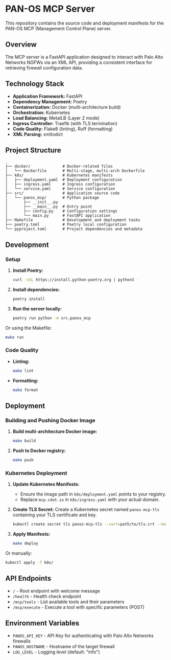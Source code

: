 # PAN-OS MCP Server

This repository contains the source code and deployment manifests for the PAN-OS MCP (Management Control Plane) server.

## Overview

The MCP server is a FastAPI application designed to interact with Palo Alto Networks NGFWs via an XML API, providing a consistent interface for retrieving firewall configuration data.

## Technology Stack

- **Application Framework:** FastAPI
- **Dependency Management:** Poetry
- **Containerization:** Docker (multi-architecture build)
- **Orchestration:** Kubernetes
- **Load Balancing:** MetalLB (Layer 2 mode)
- **Ingress Controller:** Traefik (with TLS termination)
- **Code Quality:** Flake8 (linting), Ruff (formatting)
- **XML Parsing:** xmltodict

## Project Structure

```text
.
├── docker/              # Docker-related files
│   └── Dockerfile       # Multi-stage, multi-arch Dockerfile
├── k8s/                 # Kubernetes manifests
│   ├── deployment.yaml  # Deployment configuration
│   ├── ingress.yaml     # Ingress configuration
│   └── service.yaml     # Service configuration
├── src/                 # Application source code
│   └── panos_mcp/       # Python package
│       ├── __init__.py
│       ├── __main__.py  # Entry point
│       ├── config.py    # Configuration settings
│       └── main.py      # FastAPI application
├── Makefile             # Development and deployment tasks
├── poetry.toml          # Poetry local configuration
└── pyproject.toml       # Project dependencies and metadata
```

## Development

### Setup

1. **Install Poetry:**

   ```bash
   curl -sSL https://install.python-poetry.org | python3 -
   ```

2. **Install dependencies:**

   ```bash
   poetry install
   ```

3. **Run the server locally:**

   ```bash
   poetry run python -m src.panos_mcp
   ```

Or using the Makefile:

   ```bash
   make run
   ```

### Code Quality

- **Linting:**

  ```bash
  make lint
  ```

- **Formatting:**

  ```bash
  make format
  ```

## Deployment

### Building and Pushing Docker Image

1. **Build multi-architecture Docker image:**

   ```bash
   make build
   ```

2. **Push to Docker registry:**

   ```bash
   make push
   ```

### Kubernetes Deployment

1. **Update Kubernetes Manifests:**
   - Ensure the image path in `k8s/deployment.yaml` points to your registry.
   - Replace `mcp.cdot.io` in `k8s/ingress.yaml` with your actual domain.

2. **Create TLS Secret:**
   Create a Kubernetes secret named `panos-mcp-tls` containing your TLS certificate and key.

   ```bash
   kubectl create secret tls panos-mcp-tls --cert=path/to/tls.crt --key=path/to/tls.key -n panos
   ```

3. **Apply Manifests:**

   ```bash
   make deploy
   ```

Or manually:

   ```bash
   kubectl apply -f k8s/
   ```

## API Endpoints

- `/` - Root endpoint with welcome message
- `/health` - Health check endpoint
- `/mcp/tools` - List available tools and their parameters
- `/mcp/execute` - Execute a tool with specific parameters (POST)

## Environment Variables

- `PANOS_API_KEY` - API Key for authenticating with Palo Alto Networks firewalls
- `PANOS_HOSTNAME` - Hostname of the target firewall
- `LOG_LEVEL` - Logging level (default: "info")
